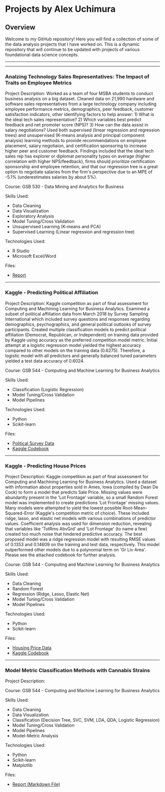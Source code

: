 # Projects by Alex Uchimura

## Overview
Welcome to my GitHub repository! Here you will find a collection of some of the data analysis projects that I have worked on. This is a dynamic repository that will continue to be updated with projects of various foundational data science concepts. 
___
___
### Analzing Technology Sales Representatives: The Impact of Traits on Employee Metrics
Project Description: Worked as a team of four MSBA students to conduct business analysis on a big dataset. Cleaned data on 21,990 hardware and software sales representatives from a large technology company including employee performance metrics, demographics, peer feedback, customer satisfaction indicators, other identifying factors to help answer: 1) What is the ideal tech sales representative? 2) Which variables best predict feedback and net promoter score (NPS)? 3) How can the data assist in salary negotiations? Used both supervised (linear regression and regression trees) and unsupervised (K-means analysis and principal component analysis) learning methods to provide recommendations on employee placement, salary negotiaion, and certification sponsoring to increase higher peer and customer feedback. Findings included that the ideal tech sales rep has explorer or diplomat personality types on average (higher correlation with higher NPS/feedback), firms should prioritize certification sponsorship and employee retention, and that our regression tree is a great option to negotiate salaries from the firm's perspective due to an MPE of -5.1% (underestimates salaries by about 5%). 

Course: GSB 530 - Data Mining and Analytics for Business

Skills Used:
- Data Cleaning
- Data Visualization
- Exploratory Analysis
- Model Tuning/Cross Validation
- Unsupervised Learning (K-means and PCA)
- Supervised Learning (Linear regression and regression tree)

Technologies Used:
- R Studio
- Microsoft Excel/Word

Files:
- [Report](Reports/Tech_Sales_Reps_Final_Report.pdf)

___

### Kaggle - Predicting Political Affiliation
Project Description: Kaggle competition as part of final assessment for Computing and Machining Learning for Business Analytics. Examined a subset of political affiliation data from March 2018 by Survey Sampling International which included survey questions and responses regarding demographics, psychographics, and general political outlooks of survey participants. Created multiple classification models to predict political affiliation (Democrat, Republican, or Independent) on training data provided by Kaggle using accuracy as the preferred competition model metric. Initial attempt at a logistic regression model yielded the highest accuracy compared to other models on the training data (0.6275). Therefore, a logistic model with all predictors and generally balanced tuned parameters yielded a test data accuracy of 0.6024.

Course: GSB 544 - Computing and Machine Learning for Business Analytics 

Skills Used:
- Classification (Logistic Regression)
- Model Tuning/Cross Validation
- Model Pipelines

Technologies Used:
- Python
- Scikit-learn

Files:
 - [Political Survey Data](Data/CAH-201803-train.csv)
 - [Kaggle Codebook](Codebooks/take_home_final.ipynb)

___

### Kaggle - Predicting House Prices
Project Description: Kaggle competition as part of final assessment for Computing and Machining Learning for Business Analytics. Used a dataset with information about properties sold in Ames, Iowa (compiled by Dean De Cock) to form a model that predicts Sale Price. Missing values were abundantly present in the 'Lot Frontage' variable, so a small Random Forest model was implemented to create predictions 'Lot Frontage' missing values. Many models were attempted to yield the lowest possible Root-Mean-Squared-Error (Kaggle's competition metric of choice). These included ridge, lasso, and elastic net models with various combinations of predictor values. Coefficient analysis was used for dimension reduction, revealing that variables like 'TotRms AbvGrd' and 'Lot Frontage' (to name a few) created too much noise that hindered predictive accuracy. The best proposed model was a ridge regression model with resulting RMSE values of 0.1353 and 0.14609 on the training and test data, respectively. This model outperformed other models due to a polynomial term on 'Gr Liv Area'. Please see the attached codebook for further analysis. 

Course: GSB 544 - Computing and Machine Learning for Business Analytics 

Skills Used:
- Data Cleaning
- Random Forest
- Regression (Ridge, Lasso, Elastic Net) 
- Model Tuning/Cross Validation
- Model Pipelines

Technologies Used:
- Python
- Scikit-learn

Files:
 - [Housing Price Data](Data/train_new.csv)
 - [Kaggle Codebook](Codebooks/take_home_final.ipynb)

___

### Model Metric Classification Methods with Cannabis Strains
Project Description: 

Course: GSB 544 - Computing and Machine Learning for Business Analytics 

Skills Used:
- Data Cleaning
- Data Visualization
- Classification (Decision Tree, SVC, SVM, LDA, QDA, Logistic Regression)
- Model Tuning/Cross Validation
- Model Pipelines
- Model-Metric Analysis

Technologies Used:
- Python
- Scikit-learn
- Matplotlib 

Files:
 - [Report (Markdown File)](https://github.com/alexuchimura01/projects/blob/47d60840c0877f05df0b274a93633a0866df07f8/Reports/Cannabis_Multiclass_Classification.html)
